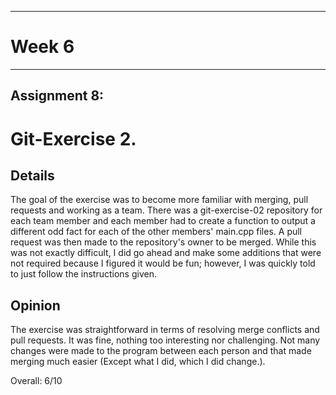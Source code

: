 
---
# Week 6
---
## Assignment 8:

# Git-Exercise 2.

## Details

The goal of the exercise was to become more familiar with merging, pull requests and working as a team. There was a git-exercise-02 repository for each team member and each member had to create a function to output a different odd fact for each of the other members' main.cpp files. A pull request was then made to the repository's owner to be merged. While this was not exactly difficult, I did go ahead and make some additions that were not required because I figured it would be fun; however, I was quickly told to just follow the instructions given. 

## Opinion

The exercise was straightforward in terms of resolving merge conflicts and pull requests. It was fine, nothing too interesting nor challenging. Not many changes were made to the program between each person and that made merging much easier (Except what I did, which I did change.). 

Overall: 6/10





